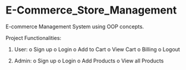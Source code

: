 # E-Commerce_Store_Management
E-commerce Management System using OOP concepts.

Project Functionalities:
1. User:
o	Sign up
o	Login
o	Add to Cart
o	View Cart
o	Billing
o	Logout

2. Admin:
o	Sign up
o	Login
o	Add Products
o	View all Products





